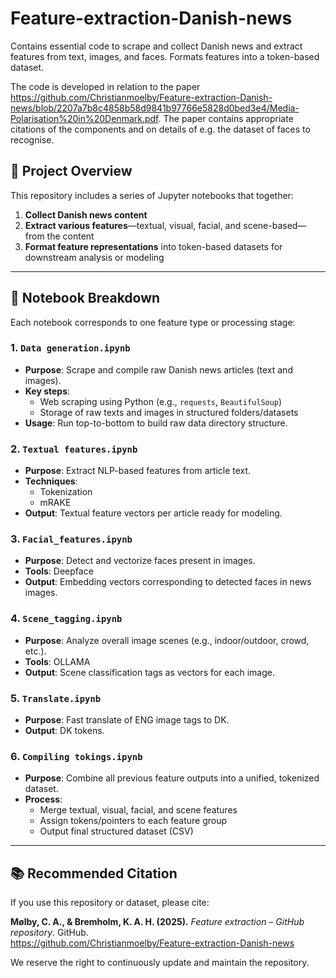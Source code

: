 # Feature-extraction-Danish-news

Contains essential code to scrape and collect Danish news and extract features from text, images, and faces. Formats features into a token-based dataset.

The code is developed in relation to the paper https://github.com/Christianmoelby/Feature-extraction-Danish-news/blob/2207a7b8c4858b58d9841b97766e5828d0bed3e4/Media-Polarisation%20in%20Denmark.pdf. The paper contains appropriate citations of the components and on details of e.g. the dataset of faces to recognise. 

## 🚀 Project Overview

This repository includes a series of Jupyter notebooks that together:

1. **Collect Danish news content**  
2. **Extract various features**—textual, visual, facial, and scene-based—from the content  
3. **Format feature representations** into token-based datasets for downstream analysis or modeling

---

## 📂 Notebook Breakdown

Each notebook corresponds to one feature type or processing stage:

### 1. `Data generation.ipynb`  
- **Purpose**: Scrape and compile raw Danish news articles (text and images).  
- **Key steps**:  
  - Web scraping using Python (e.g., `requests`, `BeautifulSoup`)  
  - Storage of raw texts and images in structured folders/datasets  
- **Usage**: Run top-to-bottom to build raw data directory structure.

### 2. `Textual features.ipynb`  
- **Purpose**: Extract NLP-based features from article text.  
- **Techniques**:  
  - Tokenization  
  - mRAKE
- **Output**: Textual feature vectors per article ready for modeling.

### 3. `Facial_features.ipynb`  
- **Purpose**: Detect and vectorize faces present in images.  
- **Tools**: Deepface
- **Output**: Embedding vectors corresponding to detected faces in news images.

### 4. `Scene_tagging.ipynb`  
- **Purpose**: Analyze overall image scenes (e.g., indoor/outdoor, crowd, etc.).  
- **Tools**: OLLAMA
- **Output**: Scene classification tags as vectors for each image.

### 5. `Translate.ipynb`  
- **Purpose**: Fast translate of ENG image tags to DK.  
- **Output**: DK tokens.

### 6. `Compiling tokings.ipynb`  
- **Purpose**: Combine all previous feature outputs into a unified, tokenized dataset.  
- **Process**:  
  - Merge textual, visual, facial, and scene features  
  - Assign tokens/pointers to each feature group  
  - Output final structured dataset (CSV)

---

## 📚 Recommended Citation

If you use this repository or dataset, please cite:

**Mølby, C. A., & Bremholm, K. A. H. (2025).** *Feature extraction – GitHub repository*. GitHub.  
https://github.com/Christianmoelby/Feature-extraction-Danish-news  

We reserve the right to continuously update and maintain the repository.



